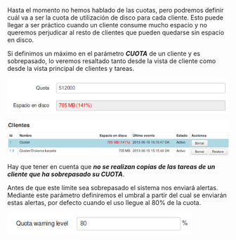 Hasta el momento no hemos hablado de las cuotas, pero podremos definir cuál va a ser la cuota de utilización de disco para cada cliente. Esto puede llegar a ser práctico cuando un cliente consume mucho espacio y no queremos perjudicar al resto de clientes que pueden quedarse sin espacio en disco.

Si definimos un máximo en el parámetro ***CUOTA*** de un cliente y es sobrepasado, lo veremos resaltado tanto desde la vista de cliente como desde la vista principal de clientes y tareas.

![Clientes y Tareas](../assets/parametros4.png)

![Clientes y Tareas](../assets/parametros5.png)

Hay que tener en cuenta que ***no se realizan copias de las tareas de un cliente que ha sobrepasado su CUOTA***.

Antes de que este límite sea sobrepasado el sistema nos enviará alertas. Mediante este parámetro definiremos el umbral a partir del cual se enviarán estas alertas, por defecto cuando el uso llegue al 80% de la cuota.

![Clientes y Tareas](../assets/parametros6.png)
